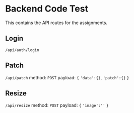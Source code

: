 # Backend Code Test

This contains the API routes for the assignments.

## Login
`/api/auth/login`

## Patch
`/api/patch`
method: `POST`
payload: `{`
    `'data':{}`,
    `'patch':{}`
`}`

## Resize
`/api/resize`
method: `POST`
payload: `{`
    `'image':''`
`}`